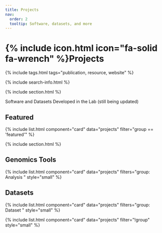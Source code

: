```yaml
---
title: Projects
nav:
  order: 2
  tooltip: Software, datasets, and more
---
```


# {% include icon.html icon="fa-solid fa-wrench" %}Projects

{% include tags.html tags="publication, resource, website" %}

{% include search-info.html %}

{% include section.html %}

Software and Datasets Developed in the Lab (still being updated)

## Featured

{% include list.html component="card" data="projects" filter="group == 'featured'" %}

{% include section.html %}

## Genomics Tools

{% include list.html component="card" data="projects" filters="group: Analysis " style="small" %}

## Datasets

{% include list.html component="card" data="projects" filters="group: Dataset " style="small" %}

{% include list.html component="card" data="projects" filter="!group" style="small" %}

